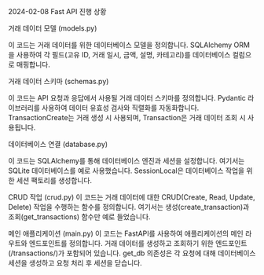 2024-02-08 Fast API 진행 상황

거래 데이터 모델 (models.py)

이 코드는 거래 데이터를 위한 데이터베이스 모델을 정의합니다. 
SQLAlchemy ORM을 사용하여 각 필드(고유 ID, 거래 일시, 금액, 설명, 카테고리)를 데이터베이스 컬럼으로 매핑합니다.

거래 데이터 스키마 (schemas.py)

이 코드는 API 요청과 응답에서 사용될 거래 데이터 스키마를 정의합니다. Pydantic 라이브러리를 사용하여 데이터 유효성 검사와 직렬화를 자동화합니다. 
TransactionCreate는 거래 생성 시 사용되며, Transaction은 거래 데이터 조회 시 사용됩니다.

데이터베이스 연결 (database.py)

이 코드는 SQLAlchemy를 통해 데이터베이스 엔진과 세션을 설정합니다. 여기서는 SQLite 데이터베이스를 예로 사용했습니다. 
SessionLocal은 데이터베이스 작업을 위한 세션 팩토리를 생성합니다.

CRUD 작업 (crud.py)
이 코드는 거래 데이터에 대한 CRUD(Create, Read, Update, Delete) 작업을 수행하는 함수를 정의합니다. 
여기서는 생성(create_transaction)과 조회(get_transactions) 함수만 예로 들었습니다.

메인 애플리케이션 (main.py)
이 코드는 FastAPI를 사용하여 애플리케이션의 메인 라우트와 엔드포인트를 정의합니다. 
거래 데이터를 생성하고 조회하기 위한 엔드포인트(/transactions/)가 포함되어 있습니다. 
get_db 의존성은 각 요청에 대해 데이터베이스 세션을 생성하고 요청 처리 후 세션을 닫습니다.